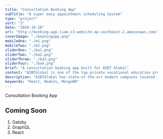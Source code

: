 ```yaml
---
title: "Consultation Booking App"
subTitle: "A super easy appointment scheduling System"
type: "project"
sort: "3"
date: "2020-10-18"
url: "http://booking-app-liam.s3-website-ap-southeast-2.amazonaws.com/login"
coverImage: "./bookingapp.png"
mobileOne: "./m1.png"
mobileTwo: "./m2.png"
sliderOne: "./ba1.png"
sliderTwo: "./ba2.png"
sliderThree: "./ba3.png"
sliderFour: "./ba4.png"
brief: "A consultation booking app built for AIBT Global"
content: "AIBTGlobal is one of the top private vocational education providers in Australia, specialising in vocational training and academic pathway programs to both international and domestic students. Established in 2015, AIBTGlobal delivers over 90 Australian qualifications to over 3,100 international students from over 70 different countries. "
description: "AIBTGlobal has state-of-the-art modern campuses located in Brisbane, Sydney and Hobart. This Consultation Booking System makes it much easier for the school's students and staff to manage and schedule their own consultations"
keywords: "React, NodeJs, MongoDB"
---
```


Consultation Booking App

## Coming Soon

1. Gatsby
2. GraphQL
3. React